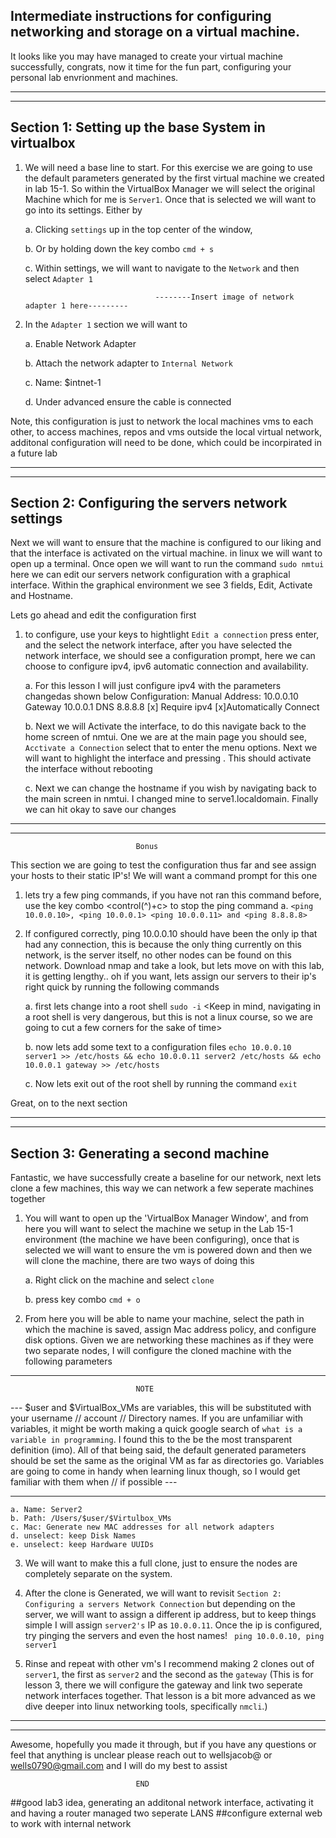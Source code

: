 ## Intermediate instructions for configuring networking and storage on a virtual machine. 

It looks like you may have managed to create your virtual machine successfully, congrats, now it time for the fun part, configuring your personal lab envrionment and machines.

_________________________________________________________________________
_________________________________________________________________________


## Section 1: Setting up the base System in virtualbox


1. We will need a base line to start. For this exercise we are going to use the default parameters generated by the first virtual machine we created in lab 15-1. So within the VirtualBox Manager we will select the original Machine which for me is `Server1`. Once that is selected we will want to go into its settings. Either by 
        
	a. Clicking `settings` up in the top center of the window, 
        
	b. Or by holding down the key combo `cmd + s`
        
	c. Within settings, we will want to navigate to the `Network` and then select `Adapter 1`
	
                                    --------Insert image of network adapter 1 here---------
    
2. In the `Adapter 1` section we will want to

	a. Enable Network Adapter 
	
	b. Attach the network adapter to `Internal Network`
	
	c. Name: $intnet-1
	
	d. Under advanced ensure the cable is connected
            
Note, this configuration is just to network the local machines vms to each other, to access machines, repos and vms outside the local virtual network, additonal configuration will need to be done, which could be incorpirated in a future lab
_________________________________________________________________________
_________________________________________________________________________


## Section 2: Configuring the servers network settings


Next we will want to ensure that the machine is configured to our liking and that the interface is activated on the virtual machine. in linux we will want to open up a terminal. Once open we will want to run the command `sudo nmtui` here we can edit our servers network configuration with a graphical interface. Within the graphical environment we see 3 fields, Edit, Activate and Hostname.

Lets go ahead and edit the configuration first 

1. to configure, use your keys to hightlight `Edit a connection` press enter, and the select the network interface, after you have selected the network interface, we should see a configuration prompt, here we can choose to configure ipv4, ipv6 automatic connection and availability. 

	a. For this lesson I will just configure ipv4 with the parameters changedas shown below 
		Configuration: Manual
		Address: 10.0.0.10
		Gateway 10.0.0.1
		DNS 8.8.8.8
		[x] Require ipv4
		[x]Automatically Connect

	b. Next we will Activate the interface, to do this navigate back to the home screen of nmtui. One we are at the main page you should see, `Acctivate a Connection` select that to enter the menu options. Next we will want to  highlight the interface and pressing <Activate>. This should activate the interface without rebooting

	c. Next we can change the hostname if you wish by navigating back to the main screen in nmtui. I changed mine to serve1.localdomain. Finally we can hit okay to save our changes
    



_________________________________________________________________________
_________________________________________________________________________
							
								Bonus 

This section we are going to test the configuration thus far and see assign your hosts to their static IP's! We will want a command prompt for this one 

1. lets try a few ping commands, if you have not ran this command before, use the key combo <control(^)+c> to stop the ping command
		a. `<ping 10.0.0.10>, <ping 10.0.0.1> <ping 10.0.0.11> and <ping 8.8.8.8>`
	
2. If configured correctly, ping 10.0.0.10 should have been the only ip that had any connection, this is because the only thing currently on this network, is the server itself, no other nodes can be found on this network. Download nmap and take a look, but lets move on with this lab, it is getting lengthy.. oh if you want, lets assign our servers to their ip's right quick by running the following commands
	
	a. first lets change into a root shell `sudo -i` <Keep in mind, navigating in a root shell is very dangerous, but this is not a linux course, so we are going to cut a few corners for the sake of time>
	
	b. now lets add some text to a configuration files `echo 10.0.0.10 server1 >> /etc/hosts && echo 10.0.0.11 server2 /etc/hosts && echo 10.0.0.1 gateway >> /etc/hosts`
	
	c. Now lets exit out of the root shell by running the command `exit`

Great, on to the next section
_________________________________________________________________________
_________________________________________________________________________



## Section 3: Generating a second machine





Fantastic, we have successfully create a baseline for our network, next lets clone a few machines, this way we can network a few seperate machines together 

1. You will want to open up the 'VirtualBox Manager Window', and from here you will want to select the machine we setup in the Lab 15-1 environment (the machine we have been configuring), once that is selected we will want to ensure the vm is powered down and then we will clone the machine, there are two ways of doing this
	
	a. Right click on the machine and select `clone`
	
	b. press key combo `cmd + o`

2. From here you will be able to name your machine, select the path in which the machine is saved, assign Mac address policy, and configure disk options. Given we are networking these machines as if they were two separate nodes, I will configure the cloned machine with the following parameters 
	
_________________________________________________________________________
								NOTE
--- $user and $VirtualBox_VMs are variables, this will be substituted with your username // account // Directory names. If you are unfamiliar with variables, it might be worth making a quick google search of `what is a variable in programming`. I found this to the be the most transparent definition (imo). All of that being said, the default generated parameters should be set the same as the original VM as far as directories go. Variables are going to come in handy when learning linux though, so I would get familiar with them when // if possible ---
_________________________________________________________________________

	a. Name: Server2
	b. Path: /Users/$user/$Virtulbox_VMs
	c. Mac: Generate new MAC addresses for all network adapters
	d. unselect: keep Disk Names
	e. unselect: keep Hardware UUIDs

3. We will want to make this a full clone, just to ensure the nodes are completely separate on the system.

4. After the clone is Generated, we will want to revisit `Section 2: Configuring a servers Network Connection` but depending on the server, we will want to assign a different ip address, but to keep things simple I will assign `server2's` IP as `10.0.0.11`. Once the ip is configured, try pinging the servers and even the host names!
` ping 10.0.0.10, ping server1`

5. Rinse and repeat with other vm's I recommend making 2 clones out of `server1`, the first as `server2` and the second as the `gateway` (This is for lesson 3, there we will configure the gateway and link two seperate network interfaces together. That lesson is a bit more advanced as we dive deeper into linux networking tools, specifically `nmcli`.)
	
_________________________________________________________________________
_________________________________________________________________________



Awesome, hopefully you made it through, but if you have any questions or feel that anything is unclear please reach out to wellsjacob@ or wells0790@gmail.com and I will do my best to assist


								END





##good lab3 idea, generating an additonal network interface, activating it and having a router managed two seperate LANS
##configure external web to work with internal network 
